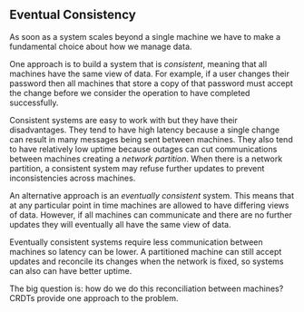 ## Eventual Consistency

As soon as a system scales beyond a single machine
we have to make a fundamental choice about how we manage data.

One approach is to build a system that is *consistent*,
meaning that all machines have the same view of data.
For example, if a user changes their password
then all machines that store a copy of that password
must accept the change
before we consider the operation to have completed successfully.

Consistent systems are easy to work with
but they have their disadvantages.
They tend to have high latency
because a single change can result in
many messages being sent between machines.
They also tend to have relatively low uptime
because outages can cut communications
between machines creating a *network partition*.
When there is a network partition,
a consistent system may refuse further updates
to prevent inconsistencies across machines.

An alternative approach is an *eventually consistent* system.
This means that at any particular point in time
machines are allowed to have differing views of data.
However, if all machines can communicate
and there are no further updates
they will eventually all have the same view of data.

Eventually consistent systems require
less communication between machines
so latency can be lower.
A partitioned machine can still accept updates
and reconcile its changes when the network is fixed,
so systems can also can have better uptime.

The big question is:
how do we do this reconciliation between machines?
CRDTs provide one approach to the problem.
